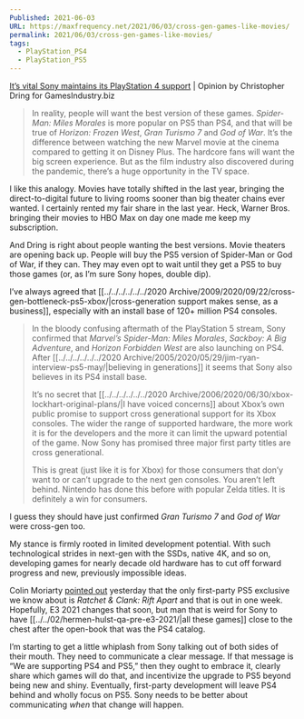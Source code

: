 ```yaml
---
Published: 2021-06-03
URL: https://maxfrequency.net/2021/06/03/cross-gen-games-like-movies/
permalink: 2021/06/03/cross-gen-games-like-movies/
tags:
  - PlayStation_PS4
  - PlayStation_PS5
---
```

[It’s vital Sony maintains its PlayStation 4 support](https://www.gamesindustry.biz/articles/2021-06-02-its-imperative-sony-increases-its-ps4-support-opinion) | Opinion by Christopher Dring for GamesIndustry.biz

> In reality, people will want the best version of these games. *Spider-Man: Miles Morales* is more popular on PS5 than PS4, and that will be true of *Horizon: Frozen West*, *Gran Turismo 7* and *God of War*. It’s the difference between watching the new Marvel movie at the cinema compared to getting it on Disney Plus. The hardcore fans will want the big screen experience. But as the film industry also discovered during the pandemic, there’s a huge opportunity in the TV space.

I like this analogy. Movies have totally shifted in the last year, bringing the direct-to-digital future to living rooms sooner than big theater chains ever wanted. I certainly rented my fair share in the last year. Heck, Warner Bros. bringing their movies to HBO Max on day one made me keep my subscription.

And Dring is right about people wanting the best versions. Movie theaters are opening back up. People will buy the PS5 version of Spider-Man or God of War, if they can. They may even opt to wait until they get a PS5 to buy those games (or, as I’m sure Sony hopes, double dip).

I’ve always agreed that [[../../../../../../2020 Archive/2009/2020/09/22/cross-gen-bottleneck-ps5-xbox/|cross-generation support makes sense, as a business]], especially with an install base of 120+ million PS4 consoles.

> In the bloody confusing aftermath of the PlayStation 5 stream, Sony confirmed that *Marvel’s Spider-Man: Miles Morales*, *Sackboy: A Big Adventure*, and *Horizon Forbidden West* are also launching on PS4. After [[../../../../../../2020 Archive/2005/2020/05/29/jim-ryan-interview-ps5-may/|believing in generations]] it seems that Sony also believes in its PS4 install base.
> 
> It’s no secret that [[../../../../../../2020 Archive/2006/2020/06/30/xbox-lockhart-original-plans/|I have voiced concerns]] about Xbox’s own public promise to support cross generational support for its Xbox consoles. The wider the range of supported hardware, the more work it is for the developers and the more it can limit the upward potential of the game. Now Sony has promised three major first party titles are cross generational.
> 
> This is great (just like it is for Xbox) for those consumers that don’y want to or can’t upgrade to the next gen consoles. You aren’t left behind. Nintendo has done this before with popular Zelda titles. It is definitely a win for consumers.

I guess they should have just confirmed *Gran Turismo 7* and *God of War* were cross-gen too.

My stance is firmly rooted in limited development potential. With such technological strides in next-gen with the SSDs, native 4K, and so on, developing games for nearly decade old hardware has to cut off forward progress and new, previously impossible ideas.

Colin Moriarty [pointed out](https://twitter.com/notaxation/status/1400142627488636930) yesterday that the only first-party PS5 exclusive we know about is *Ratchet & Clank: Rift Apart* and that is out in one week. Hopefully, E3 2021 changes that soon, but man that is weird for Sony to have [[../../02/hermen-hulst-qa-pre-e3-2021/|all these games]] close to the chest after the open-book that was the PS4 catalog.

I’m starting to get a little whiplash from Sony talking out of both sides of their mouth. They need to communicate a clear message. If that message is “We are supporting PS4 and PS5,” then they ought to embrace it, clearly share which games will do that, and incentivize the upgrade to PS5 beyond being new and shiny. Eventually, first-party development will leave PS4 behind and wholly focus on PS5. Sony needs to be better about communicating *when* that change will happen.